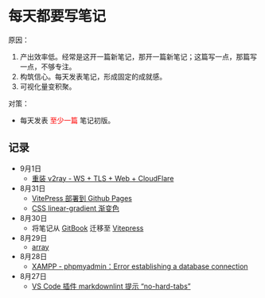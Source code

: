 # 每天都要写笔记

原因：

1. 产出效率低。经常是这开一篇新笔记，那开一篇新笔记；这篇写一点，那篇写一点，不够专注。
2. 构筑信心。每天发表笔记，形成固定的成就感。
3. 可视化量变积聚。

对策：

* 每天发表 <span style="color:red;">至少一篇</span> 笔记初版。

## 记录

* 9月1日
  * [重装 v2ray - WS + TLS + Web + CloudFlare](/anti/reinstall-v2ray)
* 8月31日
  * [VitePress 部署到 Github Pages](/web-build/vitepress-github-pages)
  * [CSS linear-gradient 渐变色](/web-build/linear-gradient-tangjiayan)
* 8月30日
  * 将笔记从 [GitBook](https://www.gitbook.com/) 迁移至 [Vitepress](https://vitepress.dev/)
* 8月29日
  * [array](/programming/c++/containers/array)
* 8月28日
  * [XAMPP - phpmyadmin：Error establishing a database connection](/web-build/debug/Error-establishing-a-database-connection)
  <!-- * [CSS：linear-gradient 实现融入 MIKU绿 和 阿绫红 的「糖加盐」](web-build/footer-tangjiayan.md) -->
* 8月27日
  * [VS Code 插件 markdownlint 提示 “no-hard-tabs”](/unclassified/vscode-hard-tab)
